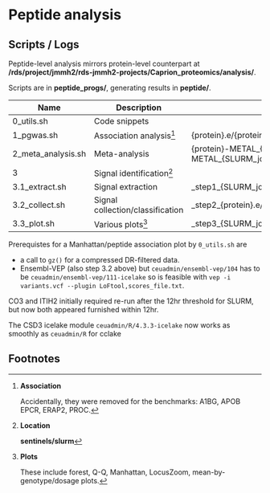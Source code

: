 # Peptide analysis

## Scripts / Logs

Peptide-level analysis mirrors protein-level counterpart at **/rds/project/jmmh2/rds-jmmh2-projects/Caprion_proteomics/analysis/**.

Scripts are in **peptide_progs/**, generating results in **peptide/**.

Name       | Description          | Protein-specific error/output
-----------|----------------------|-----------------------------------------------------------
0_utils.sh | Code snippets
1_pgwas.sh | Association analysis[^association] | {protein}.e/{protein}.o
2_meta_analysis.sh | Meta-analysis| {protein}-METAL\_{SLURM\_job\_id}\_{phenotype\_number}.e/{protein}-METAL\_{SLURM\_job\_id}\_{phenotype\_number}.o
3 | Signal identification[^location]
3.1_extract.sh | Signal extraction | \_step1\_{SLURM\_job\_id}\_{phenotype\_number}.e/\_step1\_{SLURM\_job\_id}\_{phenotype\_number}.o
3.2_collect.sh | Signal collection/classification | \_step2\_{protein}.e/\_step2\_{protein}.o
3.3_plot.sh | Various plots[^plots] | \_step3\_{SLURM\_job\_id}\_{phenotype\_number}.e/\_step1\_{SLURM\_job\_id}\_{phenotype\_number}.o

Prerequistes for a Manhattan/peptide association plot by `0_utils.sh` are

- a call to `gz()` for a compressed DR-filtered data.
- Ensembl-VEP (also step 3.2 above) but `ceuadmin/ensembl-vep/104` has to be `ceuadmin/ensembl-vep/111-icelake` so is feasible with `vep -i variants.vcf --plugin LoFtool,scores_file.txt`.

CO3 and ITIH2 initially required re-run after the 12hr threshold for SLURM, but now both appeared furnished within 12hr.

The CSD3 icelake module `ceuadmin/R/4.3.3-icelake` now works as smoothly as `ceuadmin/R` for cclake

## Footnotes

[^association]: **Association**

    Accidentally, they were removed for the benchmarks: A1BG, APOB EPCR, ERAP2, PROC.

[^location]: **Location**

    **sentinels/slurm**

[^plots]: **Plots**

    These include forest, Q-Q, Manhattan, LocusZoom, mean-by-genotype/dosage plots.

